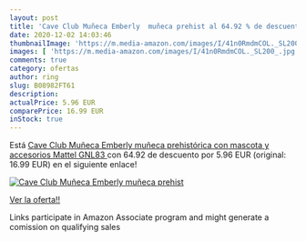 ```yaml
---
layout: post
title: 'Cave Club Muñeca Emberly  muñeca prehist al 64.92 % de descuento'
date: 2020-12-02 14:03:46
thumbnailImage: 'https://m.media-amazon.com/images/I/41n0RmdmCOL._SL200_.jpg'
images: [ 'https://m.media-amazon.com/images/I/41n0RmdmCOL._SL200_.jpg' ]
comments: true
category: ofertas
author: ring
slug: B08982FT61
description:
actualPrice: 5.96 EUR
comparePrice: 16.99 EUR
inStock: true
---
```


Está [Cave Club Muñeca Emberly  muñeca prehistórica con mascota y accesorios  Mattel GNL83 ](https://www.amazon.es/dp/B08982FT61/?tag=tolees-21) con 64.92 de descuento por 5.96 EUR (original: 16.99 EUR) en el siguiente enlace!

[![Cave Club Muñeca Emberly  muñeca prehist](https://m.media-amazon.com/images/I/41n0RmdmCOL._SL200_.jpg)](https://www.amazon.es/dp/B08982FT61/?tag=tolees-21)

[Ver la oferta!!](https://www.amazon.es/dp/B08982FT61/?tag=tolees-21)

Links participate in Amazon Associate program and might generate a comission on qualifying sales


